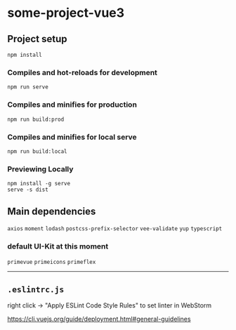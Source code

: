# some-project-vue3

## Project setup
```
npm install
```

### Compiles and hot-reloads for development
```
npm run serve
```

### Compiles and minifies for production
```
npm run build:prod
```

### Compiles and minifies for local serve
```
npm run build:local
```

### Previewing Locally
```
npm install -g serve
serve -s dist
```

## Main dependencies
`axios` `moment` `lodash`
`postcss-prefix-selector`
`vee-validate` `yup`
`typescript`

### default UI-Kit at this moment
`primevue` `primeicons` `primeflex`

---
`.eslintrc.js`
---
right click -> "Apply ESLint Code Style Rules" to set linter in WebStorm

<https://cli.vuejs.org/guide/deployment.html#general-guidelines>
